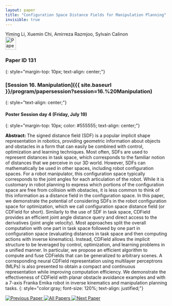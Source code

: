 ```yaml
---
layout: paper
title: "Configuration Space Distance Fields for Manipulation Planning"
invisible: true
---
```

<div class="paper-authors">
<div class="paper-author-box">
    <div class="paper-author-name">Yiming Li, Xuemin Chi, Amirreza Razmjoo, Sylvain Calinon</div>
    <div class="paper-author-uni"></div>
</div>

</div><div class="paper-pdf">
                <div> <a href="https://www.roboticsproceedings.org/rss20/p131.pdf"><img src="{{ site.baseurl }}/images/paper_link.png" alt="Paper Website" width = "33"  height = "40"/></a> </div>
                </div>

### Paper ID 131
{: style="margin-top: 10px; text-align: center;"}

### [Session 16. Manipulation]({{ site.baseurl }}/program/papersession?session=16.%20Manipulation)
{: style="text-align: center;"}

#### Poster Session day 4 (Friday, July 19)
{: style="margin-top: 10px; color: #555555; text-align: center;"}

<b style="color: black;">Abstract: </b>The signed distance field (SDF) is a popular implicit shape representation in robotics, providing geometric information about objects and obstacles in a form that can easily be combined with control, optimization and learning techniques. Most often, SDFs are used to represent distances in task space, which corresponds to the familiar notion of distances that we perceive in our 3D world. However, SDFs can mathematically be used in other spaces, including robot configuration spaces. For a robot manipulator, this configuration space typically corresponds to the joint angles for each articulation of the robot. While it is customary in robot planning to express which portions of the configuration space are free from collision with obstacles, it is less common to think of this information as a distance field in the configuration space. In this paper, we demonstrate the potential of considering SDFs in the robot configuration space for optimization, which we call configuration space distance field (or CDField for short). Similarly to the use of SDF in task space, CDField provides an efficient joint angle distance query and direct access to the derivatives (joint angle velocity). Most approaches split the overall computation with one part in task space followed by one part in configuration space (evaluating distances in task space and then computing actions with inverse kinematics). Instead, CDField allows the implicit structure to be leveraged by control, optimization, and learning problems in a unified manner. In particular, we propose an efficient algorithm to compute and fuse CDFields that can be generalized to arbitrary scenes. A corresponding neural CDField representation using multilayer perceptrons (MLPs) is also presented to obtain a compact and continuous representation while improving computation efficiency. We demonstrate the effectiveness of CDField with planar obstacle avoidance examples and with a 7-axis Franka Emika robot in inverse kinematics and manipulation planning tasks.
{: style="color:gray; font-size: 120%; text-align: justified;"}


<div class="paper-menu">
<a href="{{ site.baseurl }}/program/papers/130/"> <img src="{{ site.baseurl }}/images/previous_paper_icon.png" alt="Previous Paper" title="Previous Paper"/> </a>
<a href="{{ site.baseurl }}/program/papers"><img src="{{ site.baseurl }}/images/overview_icon.png" alt="All Papers" title="All Papers"/> </a>
<a href="{{ site.baseurl }}/program/papers/132/"> <img src="{{ site.baseurl }}/images/next_paper_icon.png" alt="Next Paper" title="Next Paper"/> </a>

</div>
